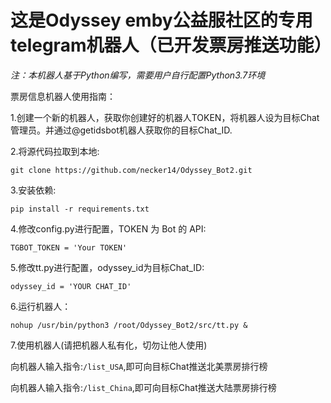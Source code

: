 这是Odyssey emby公益服社区的专用telegram机器人（已开发票房推送功能）
=================
*注：本机器人基于Python编写，需要用户自行配置Python3.7环境*

票房信息机器人使用指南：   

1.创建一个新的机器人，获取你创建好的机器人TOKEN，将机器人设为目标Chat管理员。并通过@getidsbot机器人获取你的目标Chat_ID.

2.将源代码拉取到本地:

    git clone https://github.com/necker14/Odyssey_Bot2.git

3.安装依赖:

```pip install -r requirements.txt```

4.修改config.py进行配置，TOKEN 为 Bot 的 API:

```TGBOT_TOKEN = 'Your TOKEN'```

5.修改tt.py进行配置，odyssey_id为目标Chat_ID:

```odyssey_id = 'YOUR CHAT_ID'```

6.运行机器人：

```nohup /usr/bin/python3 /root/Odyssey_Bot2/src/tt.py &```

7.使用机器人(请把机器人私有化，切勿让他人使用)

向机器人输入指令:```/list_USA```,即可向目标Chat推送北美票房排行榜

向机器人输入指令:```/list_China```,即可向目标Chat推送大陆票房排行榜
